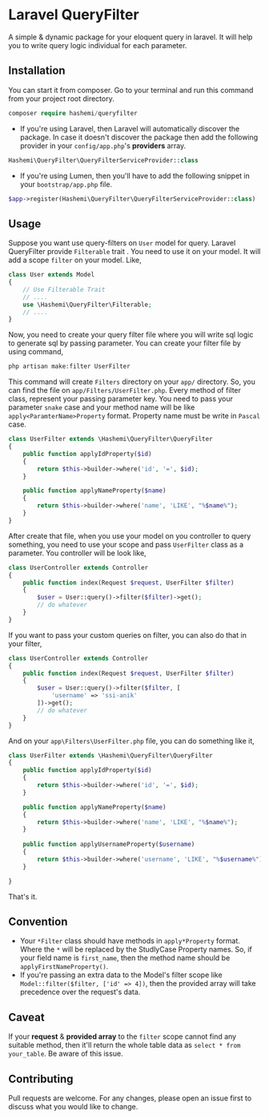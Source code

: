 # Laravel QueryFilter
A simple & dynamic package for your eloquent query in laravel. It will help 
you to write query logic individual for each parameter.

## Installation
You can start it from composer. Go to your terminal and run this command from your project root directory.

```php
composer require hashemi/queryfilter
```

- If you're using Laravel, then Laravel will automatically discover the package. In case it doesn't discover the package then add the following provider in your `config/app.php`'s **providers** array.
```php
Hashemi\QueryFilter\QueryFilterServiceProvider::class
```

- If you're using Lumen, then you'll have to add the following snippet in your `bootstrap/app.php` file.
```php
$app->register(Hashemi\QueryFilter\QueryFilterServiceProvider::class)
```

## Usage
Suppose you want use query-filters on `User` model for query. Laravel QueryFilter provide `Filterable` trait . You need to use it on your model. It will add a scope `filter` on your model. Like,

```php
class User extends Model
{
    // Use Filterable Trait
    // ....
    use \Hashemi\QueryFilter\Filterable;
    // ....
}
```

Now, you need to create your query filter file where you will write sql logic to generate sql by passing parameter. 
You can create your filter file by using command,

```php
php artisan make:filter UserFilter
``` 

This command will create `Filters` directory on your `app/` directory. So, you can find the file on `app/Filters/UserFilter.php`. Every method of filter class, represent your passing parameter key. You need to pass your parameter `snake` case and your method name will be like `apply<ParamterName>Property` format. Property name must be write in `Pascal` case.

```php
class UserFilter extends \Hashemi\QueryFilter\QueryFilter
{
    public function applyIdProperty($id)
    {
        return $this->builder->where('id', '=', $id);
    }

    public function applyNameProperty($name)
    {
        return $this->builder->where('name', 'LIKE', "%$name%");
    }
}
```

After create that file, when you use your model on you controller to query something, you need to use your scope and pass `UserFilter` class as a parameter. You controller will be look like,

```php
class UserController extends Controller
{
    public function index(Request $request, UserFilter $filter)
    {
        $user = User::query()->filter($filter)->get();
        // do whatever
    }
}
``` 

If you want to pass your custom queries on filter, you can also do that in your filter, 

```php
class UserController extends Controller
{
    public function index(Request $request, UserFilter $filter)
    {
        $user = User::query()->filter($filter, [
            'username' => 'ssi-anik'
        ])->get();
        // do whatever
    }
}

```
And on your `app\Filters\UserFilter.php` file, you can do something like it,

```php
class UserFilter extends \Hashemi\QueryFilter\QueryFilter
{
    public function applyIdProperty($id)
    {
        return $this->builder->where('id', '=', $id);
    }

    public function applyNameProperty($name)
    {
        return $this->builder->where('name', 'LIKE', "%$name%");
    }
    
    public function applyUsernameProperty($username)
    {
        return $this->builder->where('username', 'LIKE', "%$username%");    
    }

}
```

That's it.

## Convention
- Your `*Filter` class should have methods in `apply*Property` format. Where the `*` will be replaced by the StudlyCase Property names. So, if your field name is `first_name`, then the method name should be `applyFirstNameProperty()`.
- If you're passing an extra data to the Model's filter scope like `Model::filter($filter, ['id' => 4])`, then the provided array will take precedence over the request's data.

## Caveat
If your **request** & **provided array** to the `filter` scope cannot find any suitable method, then it'll return the whole table data as `select * from your_table`. Be aware of this issue.

## Contributing
Pull requests are welcome. For any changes, please open an issue first to discuss what you would like to change.